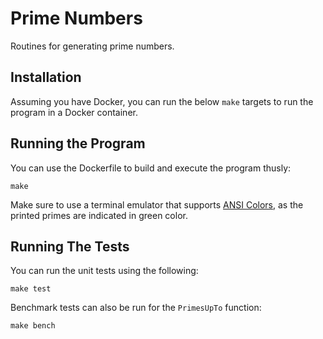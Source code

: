# Prime Numbers

Routines for generating prime numbers.

## Installation

Assuming you have Docker, you can run the below `make` targets to run the program in a Docker container.

## Running the Program

You can use the Dockerfile to build and execute the program thusly:

```console
make
```

Make sure to use a terminal emulator that supports [ANSI Colors](https://en.wikipedia.org/wiki/ANSI_escape_code#Colors), as the printed primes are indicated in green color.

## Running The Tests

You can run the unit tests using the following:

```console
make test
```

Benchmark tests can also be run for the `PrimesUpTo` function:

```console
make bench
```
